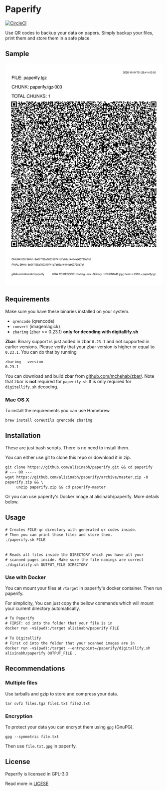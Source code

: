 # Paperify

[![CircleCI](https://circleci.com/gh/alisinabh/paperify.svg?style=svg)](https://circleci.com/gh/alisinabh/paperify)

Use QR codes to backup your data on papers. Simply backup your files, print them and store them in a safe place.

## Sample

![Paperify](paperify.png)

## Requirements

Make sure you have these binaries installed on your system.

 - `qrencode` (qrencode)
 - `convert` (imagemagick)
 - `zbarimg` (zbar >= 0.23.1) __only for decoding with digitallify.sh__
 
**Zbar**: Binary support is just added in zbar `0.23.1` and not supported in earlier versions.
Please verify that your zbar version is higher or equal to `0.23.1`. You can do that by running 
```
zbarimg --version
0.23.1
```
You can download and build zbar from [github.com/mchehab/zbar/](https://github.com/mchehab/zbar/).
Note that zbar is **not** required for `paperify.sh` It is only required for `digitallify.sh` decoding.

### Mac OS X

To install the requirements you can use Homebrew.

```
brew install coreutils qrencode zbarimg
```

## Installation

These are just bash scripts. There is no need to install them.

You can either use git to clone this repo or download it in zip.

```
git clone https://github.com/alisinabh/paperify.git && cd paperify
# --- OR ---
wget https://github.com/alisinabh/paperify/archive/master.zip -O paperify.zip && \
     unzip paperify.zip && cd paperify-master
```

Or you can use paperify's Docker image at alisinabh/paperify. More details below.

## Usage
```
# Creates FILE-qr directory with generated qr codes inside.
# Then you can print those files and store them.
./paperify.sh FILE


# Reads all files inside the DIRECTORY which you have all your
# scanned pages inside. Make sure the file namings are correct 
./digitalify.sh OUTPUT_FILE DIRECTORY
```


### Use with Docker

You can mount your files at `/target` in paperify's docker container. Then run paperify.

For simplicity, You can just copy the bellow commands which will mount your current directory automatically.

```
# To Paperify
# FIRST: cd into the folder that your file is in
docker run -v$(pwd):/target alisinabh/paperify FILE

# To Digitallify
# First cd into the folder that your scanned images are in
docker run -v$(pwd):/target --entrypoint=/paperify/digitallify.sh alisinabh/paperify OUTPUT_FILE .
```

## Recommendations

### Multiple files

Use tarballs and gzip to store and compress your data.
```
tar cvfz files.tgz file1.txt file2.txt
```

### Encryption

To protect your data you can encrypt them using `gpg` (GnuPG).
```
gpg --symmetric file.txt
```
Then use `file.txt.gpg` in paperify. 

## License
Peperify is licensed in GPL-3.0

Read more in [LICESE](LICENSE)
